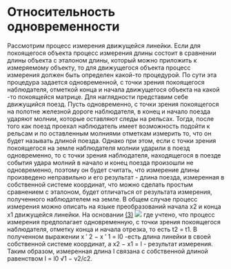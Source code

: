 # Относительность одновременности
  Рассмотрим процесс измерения движущейся линейки. Если для покоящегося объекта процесс измерения длины состоит в сравнении длины объекта с эталоном длины, который можно приложить к измеряемому объекту, то для движущегося объекта процесс измерения должен быть определен какой-то процедурой. По сути эта процедура задается одновременной, с точки зрения покоящегося наблюдателя, отметкой конца и начала движущегося объекта на какой -то покоящейся матрице. Для наглядности представим себе движущийся поезд. Пусть одновременно, с точки зрения покоящегося на полотне железной дороге наблюдателя, в конец и начало поезда ударяют молнии, которые оставляют следы на рельсах. Тогда, после того как поезд проехал наблюдатель имеет возможность подойти к рельсам и по оставленным молниями отметкам измерить то, что он будет называть длиной поезда. Однако при этом, если с точки зрения покоящегося на земле наблюдателя молнии ударили в поезд одновременно, то с точки зрения наблюдателя, находящегося в поезде события удара молний в начало и конец поезда произошли не одновременно, поэтому он будет считать, что измерение длины произведено неправильно и его результат - длина поезда, измеренная в собственной системе координат, что можно сделать простым сравнением с эталоном, будет отличаться от результата измерения, полученного наблюдателем на земле.
  В общем случае процесс измерения можно описать на языке преобразований начала x2 и конца x1 движущейся линейки. На основании [(3)](Pasted%20image%2020240411120133.png) ![](Pasted%20image%2020240411121431.png)
  где учтено, что процесс измерения предполагает одновременную, с точки зрения покоящегося наблюдателя, отметку конца и начала отрезка, то есть t2 = t1. В полученном выражении x ′ 2 − x ′ 1 = l0 -есть длина линейки в своей собственной системе координат, а x2 − x1 = l - результат измерения. Таким образом, измеренная длина l связана с собственной длиной равенством l = l0 √1 − v2/c2.